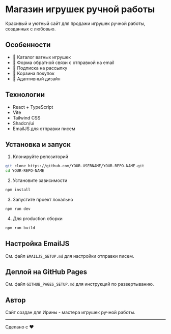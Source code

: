 # Магазин игрушек ручной работы

Красивый и уютный сайт для продажи игрушек ручной работы, созданных с любовью.

## Особенности

- 🧸 Каталог ватных игрушек
- 💌 Форма обратной связи с отправкой на email
- 📰 Подписка на рассылку
- 🛒 Корзина покупок
- 📱 Адаптивный дизайн

## Технологии

- React + TypeScript
- Vite
- Tailwind CSS
- Shadcn/ui
- EmailJS для отправки писем

## Установка и запуск

1. Клонируйте репозиторий
```bash
git clone https://github.com/YOUR-USERNAME/YOUR-REPO-NAME.git
cd YOUR-REPO-NAME
```

2. Установите зависимости
```bash
npm install
```

3. Запустите проект локально
```bash
npm run dev
```

4. Для production сборки
```bash
npm run build
```

## Настройка EmailJS

См. файл `EMAILJS_SETUP.md` для настройки отправки писем.

## Деплой на GitHub Pages

См. файл `GITHUB_PAGES_SETUP.md` для инструкций по развертыванию.

## Автор

Сайт создан для Ирины - мастера игрушек ручной работы.

---

Сделано с ❤️
